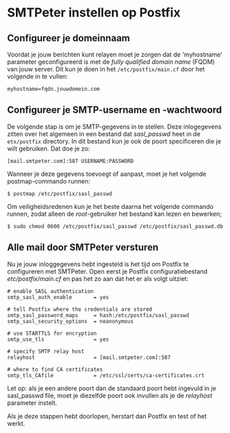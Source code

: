 # SMTPeter instellen op Postfix

## Configureer je domeinnaam

Voordat je jouw berichten kunt relayen moet je zorgen dat de 'myhostname' parameter geconfigureerd is met de *fully qualified domain  name* (FQDM) van jouw server. Dit kun je doen in het `/etc/postfix/main.cf` door het volgende in te vullen:

`myhostname=fqdn.jouwdomein.com`

## Configureer je SMTP-username en -wachtwoord

De volgende stap is om je SMTP-gegevens in te stellen. Deze inlogegevens zitten over het algemeen in een bestand dat *sasl_passwd* heet in de `etx/postfix` directory. In dit bestand kun je ook de poort specificeren die je wilt gebruiken. Dat doe je zo:

`[mail.smtpeter.com]:587 USERNAME:PASSWORD`

Wanneer je deze gegevens toevoegt of aanpast, moet je het volgende postmap-commando runnen:

`$ postmap /etc/postfix/sasl_passwd`

Om veiligheidsredenen kun je het beste daarna het volgende commando runnen, zodat alleen de *root*-gebruiker het bestand kan lezen en bewerken;

`$ sudo chmod 0600 /etc/postfix/sasl_passwd /etc/postfix/sasl_passwd.db`

## Alle mail door SMTPeter versturen

Nu je jouw inloggegevens hebt ingesteld is het tijd om Postfix te configureren met SMTPeter. Open eerst je Postfix configuratiebestand *etc/postfix/main.cf* en pas het zo aan dat het er als volgt uitziet:

```
# enable SASL authentication
smtp_sasl_auth_enable       = yes

# tell Postfix where the credentials are stored
smtp_sasl_password_maps     = hash:/etc/postfix/sasl_passwd 
smtp_sasl_security_options  = noanonymous

# use STARTTLS for encryption
smtp_use_tls                = yes 

# specify SMTP relay host
relayhost                   = [mail.smtpeter.com]:587

# where to find CA certificates
smtp_tls_CAfile             = /etc/ssl/certs/ca-certificates.crt
```

Let op: als je een andere poort dan de standaard poort hebt ingevuld in je sasl_passwd file, moet je diezelfde poort ook invullen als je de *relayhost* parameter instelt.

Als je deze stappen hebt doorlopen, herstart dan Postfix en test of het werkt.

